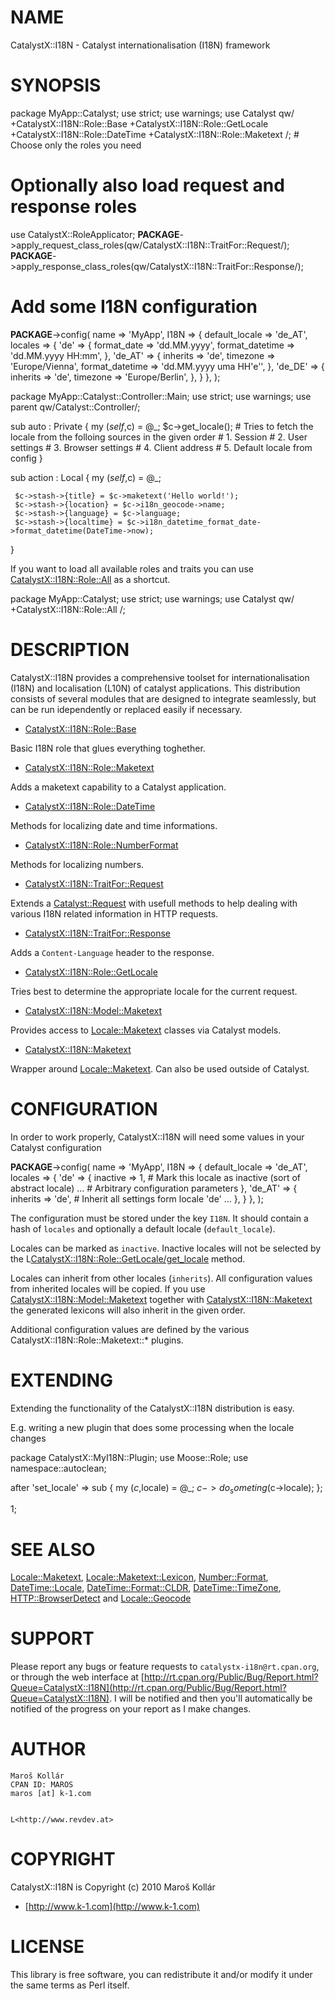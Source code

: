 # NAME

CatalystX::I18N - Catalyst internationalisation (I18N) framework

# SYNOPSIS

 package MyApp::Catalyst;
 use strict;
 use warnings;
 use Catalyst qw/
     +CatalystX::I18N::Role::Base
     +CatalystX::I18N::Role::GetLocale
     +CatalystX::I18N::Role::DateTime
     +CatalystX::I18N::Role::Maketext
 /; # Choose only the roles you need
 

 # Optionally also load request and response roles
 use CatalystX::RoleApplicator;
 __PACKAGE__->apply_request_class_roles(qw/CatalystX::I18N::TraitFor::Request/);
 __PACKAGE__->apply_response_class_roles(qw/CatalystX::I18N::TraitFor::Response/);
 

 # Add some I18N configuration
 __PACKAGE__->config( 
     name    => 'MyApp', 
     I18N    => {
         default_locale     => 'de_AT',
         locales            => {
             'de'               => {
                 format_date        => 'dd.MM.yyyy',
                 format_datetime    => 'dd.MM.yyyy HH:mm',
             },
             'de_AT'            => {
                 inherits           => 'de',
                 timezone           => 'Europe/Vienna',
                 format_datetime    => 'dd.MM.yyyy uma HH\'e\'',
             },
             'de_DE'             => {
                 inherits            => 'de',
                 timezone            => 'Europe/Berlin',
             },
         }
     },
 );
 

 

 package MyApp::Catalyst::Controller::Main;
 use strict;
 use warnings;
 use parent qw/Catalyst::Controller/;
 

 sub auto : Private {
     my ($self,$c) = @_;
     $c->get_locale(); 
     # Tries to fetch the locale from the folloing sources in the given order
     # 1. Session
     # 2. User settings
     # 3. Browser settings
     # 4. Client address
     # 5. Default locale from config
 }
 

 sub action : Local {
     my ($self,$c) = @_;
     

     $c->stash->{title} = $c->maketext('Hello world!');
     $c->stash->{location} = $c->i18n_geocode->name;
     $c->stash->{language} = $c->language;
     $c->stash->{localtime} = $c->i18n_datetime_format_date->format_datetime(DateTime->now);
 }

If you want to load all available roles and traits you can use 
[CatalystX::I18N::Role::All](http://search.cpan.org/perldoc?CatalystX::I18N::Role::All) as a shortcut.

 package MyApp::Catalyst;
 use strict;
 use warnings;
 use Catalyst qw/
     +CatalystX::I18N::Role::All
 /;

# DESCRIPTION

CatalystX::I18N provides a comprehensive toolset for internationalisation 
(I18N) and localisation (L10N) of catalyst applications. This distribution 
consists of several modules that are designed to integrate seamlessly, but
can be run idependently or replaced easily if necessary.

- [CatalystX::I18N::Role::Base](http://search.cpan.org/perldoc?CatalystX::I18N::Role::Base) 

Basic I18N role that glues everything toghether.

- [CatalystX::I18N::Role::Maketext](http://search.cpan.org/perldoc?CatalystX::I18N::Role::Maketext) 

Adds a maketext capability to a Catalyst application.

- [CatalystX::I18N::Role::DateTime](http://search.cpan.org/perldoc?CatalystX::I18N::Role::DateTime)

Methods for localizing date and time informations.

- [CatalystX::I18N::Role::NumberFormat](http://search.cpan.org/perldoc?CatalystX::I18N::Role::NumberFormat)

Methods for localizing numbers.

- [CatalystX::I18N::TraitFor::Request](http://search.cpan.org/perldoc?CatalystX::I18N::TraitFor::Request)

Extends a [Catalyst::Request](http://search.cpan.org/perldoc?Catalyst::Request) with usefull methods to help dealing with
various I18N related information in HTTP requests.

- [CatalystX::I18N::TraitFor::Response](http://search.cpan.org/perldoc?CatalystX::I18N::TraitFor::Response)

Adds a `Content-Language` header to the response.

- [CatalystX::I18N::Role::GetLocale](http://search.cpan.org/perldoc?CatalystX::I18N::Role::GetLocale) 

Tries best to determine the appropriate locale for the current request.

- [CatalystX::I18N::Model::Maketext](http://search.cpan.org/perldoc?CatalystX::I18N::Model::Maketext)

Provides access to [Locale::Maketext](http://search.cpan.org/perldoc?Locale::Maketext) classes via Catalyst models.

- [CatalystX::I18N::Maketext](http://search.cpan.org/perldoc?CatalystX::I18N::Maketext)

Wrapper around [Locale::Maketext](http://search.cpan.org/perldoc?Locale::Maketext). Can also be used outside of Catalyst.

# CONFIGURATION

In order to work properly, CatalystX::I18N will need some values in your
Catalyst configuration

 __PACKAGE__->config( 
     name    => 'MyApp', 
     I18N    => {
         default_locale     => 'de_AT',
         locales            => {
             'de'               => {
                 inactive           => 1,
                 # Mark this locale as inactive (sort of abstract locale)
                 ...
                 # Arbitrary configuration parameters
             },
             'de_AT'            => {
                 inherits           => 'de',
                 # Inherit all settings form locale 'de'
                 ...
             },
         }
     },
 );

The configuration must be stored under the key `I18N`. It should contain
a hash of `locales` and optionally a default locale (`default_locale`).

Locales can be marked as `inactive`. Inactive locales will not be selected
by the L<CatalystX::I18N::Role::GetLocale/get_locale> method.

Locales can inherit from other locales (`inherits`). All configuration values
from inherited locales will be copied. If you use 
[CatalystX::I18N::Model::Maketext](http://search.cpan.org/perldoc?CatalystX::I18N::Model::Maketext) together with [CatalystX::I18N::Maketext](http://search.cpan.org/perldoc?CatalystX::I18N::Maketext)
the generated lexicons will also inherit in the given order.

Additional configuration values are defined by the various 
CatalystX::I18N::Role::Maketext::* plugins.

# EXTENDING

Extending the functionality of the CatalystX::I18N distribution is easy.

E.g. writing a new plugin that does some processing when the locale changes

 package CatalystX::MyI18N::Plugin;
 use Moose::Role;
 use namespace::autoclean;
 

 after 'set_locale' => sub {
     my ($c,$locale) = @_;
     $c->do_someting($c->locale);
 };
 

 1;

# SEE ALSO

[Locale::Maketext](http://search.cpan.org/perldoc?Locale::Maketext), <Locale::Maketext::Lexicon>,
[Number::Format](http://search.cpan.org/perldoc?Number::Format), [DateTime::Locale](http://search.cpan.org/perldoc?DateTime::Locale), [DateTime::Format::CLDR](http://search.cpan.org/perldoc?DateTime::Format::CLDR), 
[DateTime::TimeZone](http://search.cpan.org/perldoc?DateTime::TimeZone), [HTTP::BrowserDetect](http://search.cpan.org/perldoc?HTTP::BrowserDetect) and [Locale::Geocode](http://search.cpan.org/perldoc?Locale::Geocode)

# SUPPORT

Please report any bugs or feature requests to 
`catalystx-i18n@rt.cpan.org`, or through the web interface at
[http://rt.cpan.org/Public/Bug/Report.html?Queue=CatalystX::I18N](http://rt.cpan.org/Public/Bug/Report.html?Queue=CatalystX::I18N).
I will be notified and then you'll automatically be notified of the progress 
on your report as I make changes.

# AUTHOR

    Maroš Kollár
    CPAN ID: MAROS
    maros [at] k-1.com
    

    L<http://www.revdev.at>

# COPYRIGHT

CatalystX::I18N is Copyright (c) 2010 Maroš Kollár 
- [http://www.k-1.com](http://www.k-1.com)

# LICENSE

This library is free software, you can redistribute it and/or modify
it under the same terms as Perl itself.